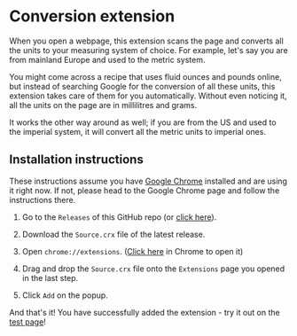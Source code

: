 # Conversion extension

When you open a webpage, this extension scans the page and converts all the units to your measuring system of choice. For example, let's say you are from mainland Europe and used to the metric system.

You might come across a recipe that uses fluid ounces and pounds online, but instead of searching Google for the conversion of all these units, this extension takes care of them for you automatically. Without even noticing it, all the units on the page are in millilitres and grams.

It works the other way around as well; if you are from the US and used to the imperial system, it will convert all the metric units to imperial ones.

## Installation instructions

These instructions assume you have [Google Chrome](https://www.google.com/chrome/) installed and are using it right now. If not, please head to the Google Chrome page and follow the instructions there.

1) Go to the `Releases` of this GitHub repo (or [click here](https://github.com/mstoiber/conversion-extension/releases/latest)).

2) Download the `Source.crx` file of the latest release.

3) Open `chrome://extensions`. ([Click here](chrome://extensions) in Chrome to open it)

4) Drag and drop the `Source.crx` file onto the `Extensions` page you opened in the last step.

5) Click `Add` on the popup.

And that's it! You have successfully added the extension - try it out on the [test page](http://mstoiber.com/conversion_test/test.html)!
